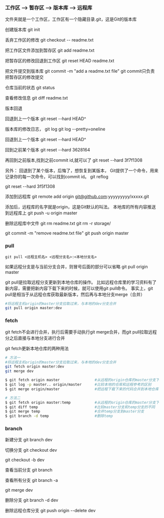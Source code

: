 ### 工作区 --> 暂存区 --> 版本库 --> 远程库

文件夹就是一个工作区，工作区有一个隐藏目录.git，这是Git的版本库

创建版本库
git init

丢弃工作区的修改
git checkout -- readme.txt

把工作区文件添加到暂存区
git add readme.txt

把暂存区的修改回退到工作区
git reset HEAD readme.txt

把文件提交到版本库
git commit -m "add a readme.txt file"  git commit只负责把暂存区的修改提交

仓库当前的状态
git status

查看修改信息
git diff readme.txt

版本回退

回退到上一个版本
git reset --hard HEAD^

版本库的修改日志，
git log
git log --pretty=oneline

回退到上一个版本
git reset --hard HEAD^

回到之前某个版本
git reset --hard 3628164

再回到之前版本,找到之前commit id,就可以了
git reset --hard 3f7f1308

另外：
回退到了某个版本，后悔了，想恢复到某版本，
Git提供了一个命令，用来记录你的每一次命令，可以找到commit id。
git reflog

git reset --hard 3f5f1308

添加到远程库
git remote add origin git@github.com:yyyyyyyyy/xxxxx.git

添加后，远程库的名字就是origin，这是Git默认的叫法。
本地库的所有内容推送到远程库上
git push -u origin master

删除远程库中文件
git rm readme.txt
git rm -r storage/

git commit -m "remove readme.txt file"
git push origin master



### pull
```
git pull <远程主机名> <远程分支名>:<本地分支名>
```

如果远程分支是与当前分支合并，则冒号后面的部分可以省略
git pull origin master

git pull是拉取远程分支更新到本地仓库的操作。
比如远程仓库里的学习资料有了新内容，需要把新内容下载下来的时候，就可以使用git pull命令。
事实上，git pull是相当于从远程仓库获取最新版本，然后再与本地分支merge（合并）

```bash
#将远程主机origin的master分支拉取过来，与本地的dev分支合并
git pull origin master:dev
```


### fetch
git fetch不会进行合并，执行后需要手动执行git merge合并，而git pull拉取远程分之后直接与本地分支进行合并

git fetch更新本地仓库的两种用法

```bash
# 方法一
#将远程主机origin的master分支拉取过来，与本地的dev分支合并
git fetch origin master:dev
git merge dev
```

```bash
$ git fetch origin master                #从远程的origin仓库的master分支下载代码到本地的origin maste
$ git log -p master.. origin/master      #比较本地的仓库和远程参考的区别
$ git merge origin/master                #把远程下载下来的代码合并到本地仓库，远程的和本地的合并
```

```bash
# 方法二
$ git fetch origin master:temp           #从远程的origin仓库的master分支下载到本地并新建一个分支temp
$ git diff temp                          #比较master分支和temp分支的不同
$ git merge temp                         #合并temp分支到master分支
$ git branch -d temp                     #删除temp
```
### branch

新建分支
git branch dev

切换分支
git checkout dev


git checkout -b dev

查看当前分支
git branch

查看所有分支
git branch -a

git merge dev

删除分支
git branch -d dev

删除远程仓库分支
git push origin --delete dev
